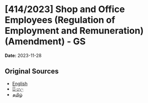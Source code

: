 # [414/2023] Shop and Office Employees (Regulation of Employment and Remuneration) (Amendment) - GS

**Date:** 2023-11-28

## Original Sources

- [English](https://documents.gov.lk/view/bills/2023/11/414-2023_E.pdf)
- [සිංහල](https://documents.gov.lk/view/bills/2023/11/414-2023_S.pdf)
- [தமிழ்](https://documents.gov.lk/view/bills/2023/11/414-2023_T.pdf)
